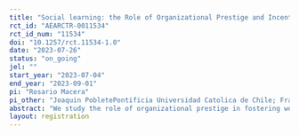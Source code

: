 ```yaml
---
title: "Social learning: the Role of Organizational Prestige and Incentives "
rct_id: "AEARCTR-0011534"
rct_id_num: "11534"
doi: "10.1257/rct.11534-1.0"
date: "2023-07-26"
status: "on_going"
jel: ""
start_year: "2023-07-04"
end_year: "2023-09-01"
pi: "Rosario Macera"
pi_other: "Joaquin PobletePontificia Universidad Catolica de Chile; Francisco BrahmLondon Business School"
abstract: "We study the role of organizational prestige in fostering workers' learning. In a field study, we hire around 400/600 workers who are alumni or students of different high-education institutions to evaluate the performance of seller executives. In an online evaluation platform, workers listen to executives' recorded conversations to predict the executive's success rate. To test for the role of organizational prestige in learning, we measure how workers' predictions change as they are informed about predictions of other people who belong to their own, a higher, and lower prestige institution. In the control, workers are informed of an average prediction without referencing any institution. To test for the moderating effect of incentives, we randomize a small monetary bonus for the prediction accuracy across the prestige treatments."
layout: registration
---
```


